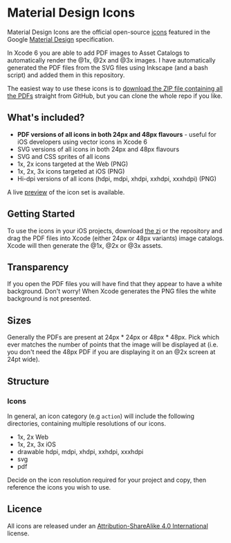 # Material Design Icons

Material Design Icons are the official open-source [icons](http://www.google.com/design/spec/resources/sticker-sheets.html#sticker-sheets-components) featured in the Google [Material Design](http://www.google.com/design/spec) specification.

In Xcode 6 you are able to add PDF images to Asset Catalogs to automatically render the @1x, @2x and @3x images. I have automatically generated the PDF files from the SVG files using Inkscape (and a bash script) and added them in this repository.

The easiest way to use these icons is to [download the ZIP file containing all the PDFs](https://github.com/programmingthomas/material-design-icons/blob/master/icons_pdf.zip) straight from GitHub, but you can clone the whole repo if you like.

## What's included?

* **PDF versions of all icons in both 24px and 48px flavours** - useful for iOS developers using vector icons in Xcode 6
* SVG versions of all icons in both 24px and 48px flavours
* SVG and CSS sprites of all icons
* 1x, 2x icons targeted at the Web (PNG)
* 1x, 2x, 3x icons targeted at iOS (PNG)
* Hi-dpi versions of all icons (hdpi, mdpi, xhdpi, xxhdpi, xxxhdpi) (PNG)

A live [preview](http://google.github.io/material-design-icons/)  of the icon set is available.

## Getting Started

To use the icons in your iOS projects, download [the zi](https://github.com/programmingthomas/material-design-icons/blob/master/icons_pdf.zip) or the repository and drag the PDF files into Xcode (either 24px or 48px variants) image catalogs. Xcode will then generate the @1x, @2x or @3x assets.

## Transparency

If you open the PDF files you will have find that they appear to have a white background. Don't worry! When Xcode generates the PNG files the white background is not presented.

## Sizes

Generally the PDFs are present at 24px * 24px or 48px * 48px. Pick which ever matches the number of points that the image will be displayed at (i.e. you don't need the 48px PDF if you are displaying it on an @2x screen at 24pt wide).

## Structure

### Icons

In general, an icon category (e.g `action`) will include the following directories, containing multiple resolutions of our icons.

* 1x, 2x Web
* 1x, 2x, 3x iOS
* drawable hdpi, mdpi, xhdpi, xxhdpi, xxxhdpi
* svg
* pdf

Decide on the icon resolution required for your project and copy, then reference the icons you wish to use.

## Licence

All icons are released under an [Attribution-ShareAlike 4.0 International](http://creativecommons.org/licenses/by-sa/4.0/) license.
